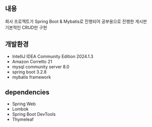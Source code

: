 ## 내용 
회사 프로젝트가 Spring Boot & Mybatis로 진행되어 공부용으로 진행한 게시판<br/>
기본적인 CRUD만 구현
## 개발환경
- IntelliJ IDEA Community Edition 2024.1.3
- Amazon Corretto 21
- mysql community server 8.0
- spring boot 3.2.8
- mybatis framework
## dependencies
- Spring Web
- Lombok
- Spring Boot DevTools
- Thymeleaf
